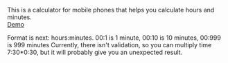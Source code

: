 This is a calculator for mobile phones that helps you calculate hours and minutes.
<br><a href="https://maksv21.github.io/time-calculator/">Demo</a>

Format is next: hours:minutes. 00:1 is 1 minute, 00:10 is 10 minutes, 00:999 is 999 minutes
Currently, there isn't validation, so you can multiply time 7:30*0:30, but it will probably give you an unexpected result.
